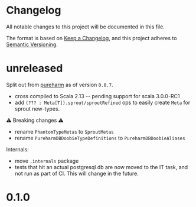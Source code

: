 # Changelog

All notable changes to this project will be documented in this file.

The format is based on [Keep a Changelog](https://keepachangelog.com/en/1.0.0/),
and this project adheres to [Semantic Versioning](https://semver.org/spec/v2.0.0.html).

# unreleased

Split out from [pureharm](https://github.com/busymachines/pureharm) as of version `0.0.7`.

- cross compiled to Scala 2.13 -- pending support for scala 3.0.0-RC1
- add `(??? : Meta[T]).sprout/sproutRefined` ops to easily create `Meta` for sprout new-types.

:warning: Breaking changes :warning:
- rename `PhantomTypeMetas` to `SproutMetas`
- rename `PureharmDBDoobieTypeDefinitions` to `PureharmDBDoobieAliases`

Internals:
- move `.internals` package
- tests that hit an actual postgresql db are now moved to the IT task, and not run as part of CI. This will change in the future.

# 0.1.0
